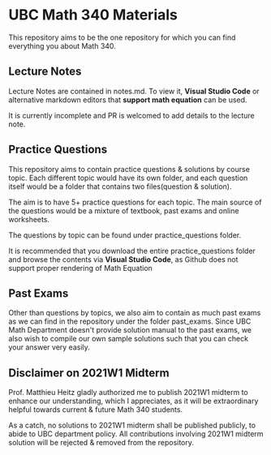 # UBC Math 340 Materials

This repository aims to be the one repository for which you can find everything
you about Math 340.

## Lecture Notes

Lecture Notes are contained in notes.md. To view it, **Visual Studio Code** or
alternative markdown editors that **support math equation** can be used.

It is currently incomplete and PR is welcomed to add details to the lecture
note.

## Practice Questions

This repository aims to contain practice questions & solutions by course topic.
Each different topic would have its own folder, and each question itself would
be a folder that contains two files(question & solution).

The aim is to have 5+ practice questions for each topic. The main source of the
questions would be a mixture of textbook, past exams and online worksheets.

The questions by topic can be found under practice_questions folder.

It is recommended that you download the entire practice_questions folder and
browse the contents via **Visual Studio Code**, as Github does not support
proper rendering of Math Equation

## Past Exams

Other than questions by topics, we also aim to contain as much past exams as we
can find in the repository under the folder past_exams. Since UBC Math
Department doesn't provide solution manual to the past exams, we also wish to
compile our own sample solutions such that you can check your answer very
easily.

## Disclaimer on 2021W1 Midterm

Prof. Matthieu Heitz gladly authorized me to publish 2021W1 midterm to enhance our understanding, which I appreciates, as it will be extraordinary helpful towards current & future Math 340 students.

As a catch, no solutions to 2021W1 midterm shall be published publicly, to abide to UBC department policy. All contributions involving 2021W1 midterm solution will be rejected & removed from the repository.
